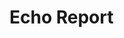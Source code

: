 # Echo Report

<!-- cmdrun python3 echo.py oui non -->
<!-- cmdrun python3 echo.py another echo for fun -->
